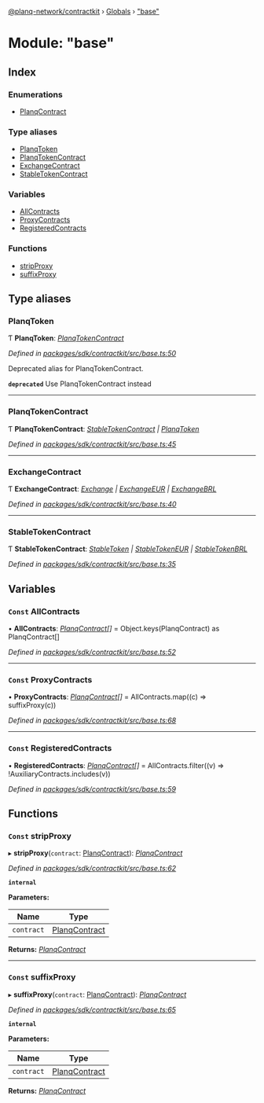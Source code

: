[@planq-network/contractkit](../README.md) › [Globals](../globals.md) › ["base"](_base_.md)

# Module: "base"

## Index

### Enumerations

* [PlanqContract](../enums/_base_.planqcontract.md)

### Type aliases

* [PlanqToken](_base_.md#planqtoken)
* [PlanqTokenContract](_base_.md#planqtokencontract)
* [ExchangeContract](_base_.md#exchangecontract)
* [StableTokenContract](_base_.md#stabletokencontract)

### Variables

* [AllContracts](_base_.md#const-allcontracts)
* [ProxyContracts](_base_.md#const-proxycontracts)
* [RegisteredContracts](_base_.md#const-registeredcontracts)

### Functions

* [stripProxy](_base_.md#const-stripproxy)
* [suffixProxy](_base_.md#const-suffixproxy)

## Type aliases

###  PlanqToken

Ƭ **PlanqToken**: *[PlanqTokenContract](_base_.md#planqtokencontract)*

*Defined in [packages/sdk/contractkit/src/base.ts:50](https://github.com/planq-network/planq-sdk/blob/master/packages/sdk/contractkit/src/base.ts#L50)*

Deprecated alias for PlanqTokenContract.

**`deprecated`** Use PlanqTokenContract instead

___

###  PlanqTokenContract

Ƭ **PlanqTokenContract**: *[StableTokenContract](_base_.md#stabletokencontract) | [PlanqToken](../enums/_base_.planqcontract.md#planqtoken)*

*Defined in [packages/sdk/contractkit/src/base.ts:45](https://github.com/planq-network/planq-sdk/blob/master/packages/sdk/contractkit/src/base.ts#L45)*

___

###  ExchangeContract

Ƭ **ExchangeContract**: *[Exchange](../enums/_base_.planqcontract.md#exchange) | [ExchangeEUR](../enums/_base_.planqcontract.md#exchangeeur) | [ExchangeBRL](../enums/_base_.planqcontract.md#exchangebrl)*

*Defined in [packages/sdk/contractkit/src/base.ts:40](https://github.com/planq-network/planq-sdk/blob/master/packages/sdk/contractkit/src/base.ts#L40)*

___

###  StableTokenContract

Ƭ **StableTokenContract**: *[StableToken](../enums/_base_.planqcontract.md#stabletoken) | [StableTokenEUR](../enums/_base_.planqcontract.md#stabletokeneur) | [StableTokenBRL](../enums/_base_.planqcontract.md#stabletokenbrl)*

*Defined in [packages/sdk/contractkit/src/base.ts:35](https://github.com/planq-network/planq-sdk/blob/master/packages/sdk/contractkit/src/base.ts#L35)*

## Variables

### `Const` AllContracts

• **AllContracts**: *[PlanqContract](../enums/_base_.planqcontract.md)[]* = Object.keys(PlanqContract) as PlanqContract[]

*Defined in [packages/sdk/contractkit/src/base.ts:52](https://github.com/planq-network/planq-sdk/blob/master/packages/sdk/contractkit/src/base.ts#L52)*

___

### `Const` ProxyContracts

• **ProxyContracts**: *[PlanqContract](../enums/_base_.planqcontract.md)[]* = AllContracts.map((c) => suffixProxy(c))

*Defined in [packages/sdk/contractkit/src/base.ts:68](https://github.com/planq-network/planq-sdk/blob/master/packages/sdk/contractkit/src/base.ts#L68)*

___

### `Const` RegisteredContracts

• **RegisteredContracts**: *[PlanqContract](../enums/_base_.planqcontract.md)[]* = AllContracts.filter((v) => !AuxiliaryContracts.includes(v))

*Defined in [packages/sdk/contractkit/src/base.ts:59](https://github.com/planq-network/planq-sdk/blob/master/packages/sdk/contractkit/src/base.ts#L59)*

## Functions

### `Const` stripProxy

▸ **stripProxy**(`contract`: [PlanqContract](../enums/_base_.planqcontract.md)): *[PlanqContract](../enums/_base_.planqcontract.md)*

*Defined in [packages/sdk/contractkit/src/base.ts:62](https://github.com/planq-network/planq-sdk/blob/master/packages/sdk/contractkit/src/base.ts#L62)*

**`internal`** 

**Parameters:**

Name | Type |
------ | ------ |
`contract` | [PlanqContract](../enums/_base_.planqcontract.md) |

**Returns:** *[PlanqContract](../enums/_base_.planqcontract.md)*

___

### `Const` suffixProxy

▸ **suffixProxy**(`contract`: [PlanqContract](../enums/_base_.planqcontract.md)): *[PlanqContract](../enums/_base_.planqcontract.md)*

*Defined in [packages/sdk/contractkit/src/base.ts:65](https://github.com/planq-network/planq-sdk/blob/master/packages/sdk/contractkit/src/base.ts#L65)*

**`internal`** 

**Parameters:**

Name | Type |
------ | ------ |
`contract` | [PlanqContract](../enums/_base_.planqcontract.md) |

**Returns:** *[PlanqContract](../enums/_base_.planqcontract.md)*
